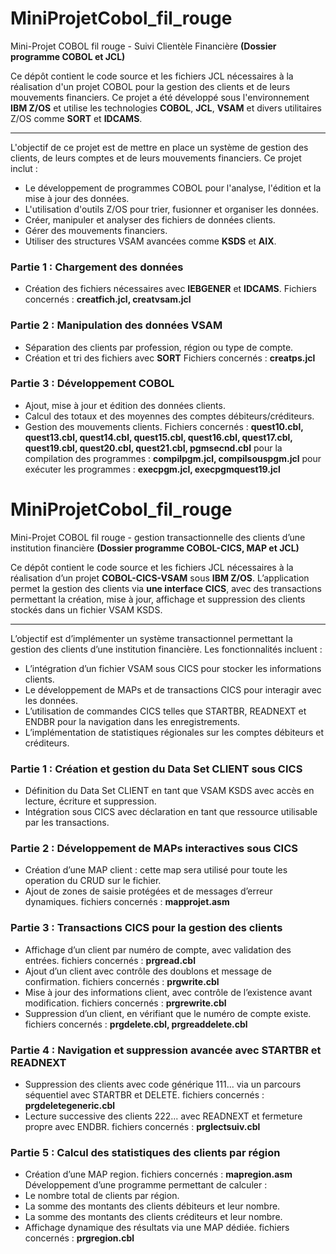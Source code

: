 # MiniProjetCobol_fil_rouge
Mini-Projet COBOL fil rouge - Suivi Clientèle Financière
**(Dossier programme COBOL et JCL)**

Ce dépôt contient le code source et les fichiers JCL nécessaires à la réalisation d'un projet COBOL pour la gestion des clients et de leurs mouvements financiers. 
Ce projet a été développé sous l'environnement **IBM Z/OS** et utilise les technologies **COBOL**, **JCL**, **VSAM** et divers utilitaires Z/OS comme **SORT** et **IDCAMS**.

-----

L'objectif de ce projet est de mettre en place un système de gestion des clients, de leurs comptes et de leurs mouvements financiers. Ce projet inclut :
- Le développement de programmes COBOL pour l'analyse, l'édition et la mise à jour des données.
- L'utilisation d'outils Z/OS pour trier, fusionner et organiser les données.
- Créer, manipuler et analyser des fichiers de données clients.
- Gérer des mouvements financiers.
- Utiliser des structures VSAM avancées comme **KSDS** et **AIX**.

### Partie 1 : Chargement des données
- Création des fichiers nécessaires avec **IEBGENER** et **IDCAMS**.
Fichiers concernés : **creatfich.jcl, creatvsam.jcl**

### Partie 2 : Manipulation des données VSAM
- Séparation des clients par profession, région ou type de compte.
- Création et tri des fichiers avec **SORT**
Fichiers concernés : **creatps.jcl**

### Partie 3 : Développement COBOL
- Ajout, mise à jour et édition des données clients.
- Calcul des totaux et des moyennes des comptes débiteurs/créditeurs.
- Gestion des mouvements clients.
Fichiers concernés : **quest10.cbl, quest13.cbl, quest14.cbl, quest15.cbl, quest16.cbl, quest17.cbl, quest19.cbl, quest20.cbl, quest21.cbl, pgmsecnd.cbl**
pour la compilation des programmes : **compilpgm.jcl, compilsouspgm.jcl**
pour exécuter les programmes : **execpgm.jcl, execpgmquest19.jcl**

# MiniProjetCobol_fil_rouge
Mini-Projet COBOL fil rouge - gestion transactionnelle des clients d’une institution financière
**(Dossier programme COBOL-CICS, MAP et JCL)**

Ce dépôt contient le code source et les fichiers JCL nécessaires à la réalisation d’un projet **COBOL-CICS-VSAM** sous **IBM Z/OS**.
L’application permet la gestion des clients via **une interface CICS**, avec des transactions permettant la création, mise à jour, affichage et suppression des clients stockés dans un fichier VSAM KSDS.

-----

L’objectif est d’implémenter un système transactionnel permettant la gestion des clients d’une institution financière.
Les fonctionnalités incluent :
- L’intégration d’un fichier VSAM sous CICS pour stocker les informations clients.
- Le développement de MAPs et de transactions CICS pour interagir avec les données.
- L’utilisation de commandes CICS telles que STARTBR, READNEXT et ENDBR pour la navigation dans les enregistrements.
- L’implémentation de statistiques régionales sur les comptes débiteurs et créditeurs.

### Partie 1 : Création et gestion du Data Set CLIENT sous CICS
- Définition du Data Set CLIENT en tant que VSAM KSDS avec accès en lecture, écriture et suppression.
- Intégration sous CICS avec déclaration en tant que ressource utilisable par les transactions.

### Partie 2 : Développement de MAPs interactives sous CICS
- Création d’une MAP client : cette map sera utilisé pour toute les operation du CRUD sur le fichier.
- Ajout de zones de saisie protégées et de messages d’erreur dynamiques.
fichiers concernés : **mapprojet.asm**

### Partie 3 : Transactions CICS pour la gestion des clients
- Affichage d’un client par numéro de compte, avec validation des entrées.
fichiers concernés : **prgread.cbl**
- Ajout d’un client avec contrôle des doublons et message de confirmation.
fichiers concernés : **prgwrite.cbl**
- Mise à jour des informations client, avec contrôle de l’existence avant modification.
fichiers concernés : **prgrewrite.cbl**
- Suppression d’un client, en vérifiant que le numéro de compte existe.
fichiers concernés : **prgdelete.cbl, prgreaddelete.cbl**

### Partie 4 : Navigation et suppression avancée avec STARTBR et READNEXT
- Suppression des clients avec code générique 111... via un parcours séquentiel avec STARTBR et DELETE.
fichiers concernés : **prgdeletegeneric.cbl**
- Lecture successive des clients 222... avec READNEXT et fermeture propre avec ENDBR.
fichiers concernés : **prglectsuiv.cbl**

### Partie 5 : Calcul des statistiques des clients par région
- Création d’une MAP region.
fichiers concernés : **mapregion.asm**
Développement d’une programme permettant de calculer :
- Le nombre total de clients par région.
- La somme des montants des clients débiteurs et leur nombre.
- La somme des montants des clients créditeurs et leur nombre.
- Affichage dynamique des résultats via une MAP dédiée.
fichiers concernés : **prgregion.cbl**
